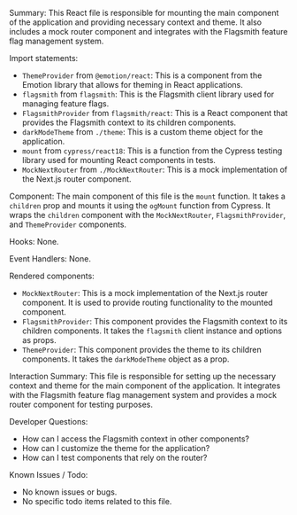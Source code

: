 Summary:
This React file is responsible for mounting the main component of the application and providing necessary context and theme. It also includes a mock router component and integrates with the Flagsmith feature flag management system.

Import statements:
- `ThemeProvider` from `@emotion/react`: This is a component from the Emotion library that allows for theming in React applications.
- `flagsmith` from `flagsmith`: This is the Flagsmith client library used for managing feature flags.
- `FlagsmithProvider` from `flagsmith/react`: This is a React component that provides the Flagsmith context to its children components.
- `darkModeTheme` from `./theme`: This is a custom theme object for the application.
- `mount` from `cypress/react18`: This is a function from the Cypress testing library used for mounting React components in tests.
- `MockNextRouter` from `./MockNextRouter`: This is a mock implementation of the Next.js router component.

Component:
The main component of this file is the `mount` function. It takes a `children` prop and mounts it using the `ogMount` function from Cypress. It wraps the `children` component with the `MockNextRouter`, `FlagsmithProvider`, and `ThemeProvider` components.

Hooks:
None.

Event Handlers:
None.

Rendered components:
- `MockNextRouter`: This is a mock implementation of the Next.js router component. It is used to provide routing functionality to the mounted component.
- `FlagsmithProvider`: This component provides the Flagsmith context to its children components. It takes the `flagsmith` client instance and options as props.
- `ThemeProvider`: This component provides the theme to its children components. It takes the `darkModeTheme` object as a prop.

Interaction Summary:
This file is responsible for setting up the necessary context and theme for the main component of the application. It integrates with the Flagsmith feature flag management system and provides a mock router component for testing purposes.

Developer Questions:
- How can I access the Flagsmith context in other components?
- How can I customize the theme for the application?
- How can I test components that rely on the router?

Known Issues / Todo:
- No known issues or bugs.
- No specific todo items related to this file.